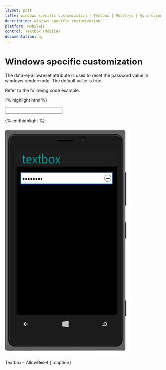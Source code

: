 ```yaml
---
layout: post
title: windows specific customization | Textbox | Mobilejs | Syncfusion
description: windows specific customization
platform: Mobilejs
control: Textbox (Mobile)
documentation: ug
---
```


# Windows specific customization

The data-ej-allowreset attribute is used to reset the password value in windows rendermode. The default value is true.

Refer to the following code example.

{% highlight html %}

<input id="textbox_sample" data-role="ejmpassword" data-ej-watermarktext="Password" data-ej-rendermode="windows" data-ej-windows-allowreset="true">

{% endhighlight %}

![](windows-specific-customization_images/windows-specific-customization_img1.png)

Textbox - AllowReset
{:.caption}